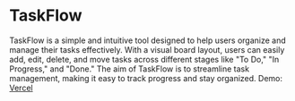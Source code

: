 # TaskFlow

TaskFlow is a simple and intuitive tool designed to help users organize and manage their tasks effectively. With a visual board layout, users can easily add, edit, delete, and move tasks across different stages like "To Do," "In Progress," and "Done." The aim of TaskFlow is to streamline task management, making it easy to track progress and stay organized.
Demo: [Vercel](https://taskflow-rouge.vercel.app/)